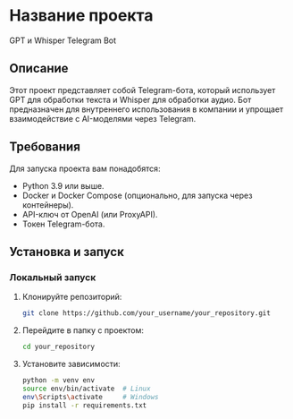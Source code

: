 # Название проекта
GPT и Whisper Telegram Bot

## Описание
Этот проект представляет собой Telegram-бота, который использует GPT для обработки текста и Whisper для обработки аудио. Бот предназначен для внутреннего использования в компании и упрощает взаимодействие с AI-моделями через Telegram.

## Требования
Для запуска проекта вам понадобятся:
- Python 3.9 или выше.
- Docker и Docker Compose (опционально, для запуска через контейнеры).
- API-ключ от OpenAI (или ProxyAPI).
- Токен Telegram-бота.

## Установка и запуск
### Локальный запуск
1. Клонируйте репозиторий:
   ```bash
   git clone https://github.com/your_username/your_repository.git

2. Перейдите в папку с проектом:
    ```bash
    cd your_repository

3. Установите зависимости:
    ```bash
    python -m venv env
    source env/bin/activate  # Linux
    env\Scripts\activate     # Windows
    pip install -r requirements.txt
